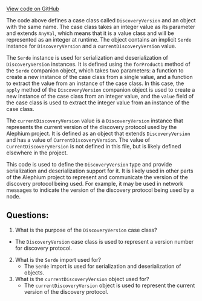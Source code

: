 [View code on GitHub](https://github.com/alephium/alephium/blob/master/protocol/src/main/scala/org/alephium/protocol/DiscoveryVersion.scala)

The code above defines a case class called `DiscoveryVersion` and an object with the same name. The case class takes an integer value as its parameter and extends `AnyVal`, which means that it is a value class and will be represented as an integer at runtime. The object contains an implicit `Serde` instance for `DiscoveryVersion` and a `currentDiscoveryVersion` value.

The `Serde` instance is used for serialization and deserialization of `DiscoveryVersion` instances. It is defined using the `forProduct1` method of the `Serde` companion object, which takes two parameters: a function to create a new instance of the case class from a single value, and a function to extract the value from an instance of the case class. In this case, the `apply` method of the `DiscoveryVersion` companion object is used to create a new instance of the case class from an integer value, and the `value` field of the case class is used to extract the integer value from an instance of the case class.

The `currentDiscoveryVersion` value is a `DiscoveryVersion` instance that represents the current version of the discovery protocol used by the Alephium project. It is defined as an object that extends `DiscoveryVersion` and has a value of `CurrentDiscoveryVersion`. The value of `CurrentDiscoveryVersion` is not defined in this file, but is likely defined elsewhere in the project.

This code is used to define the `DiscoveryVersion` type and provide serialization and deserialization support for it. It is likely used in other parts of the Alephium project to represent and communicate the version of the discovery protocol being used. For example, it may be used in network messages to indicate the version of the discovery protocol being used by a node.
## Questions: 
 1. What is the purpose of the `DiscoveryVersion` case class?
   - The `DiscoveryVersion` case class is used to represent a version number for discovery protocol.
2. What is the `Serde` import used for?
   - The `Serde` import is used for serialization and deserialization of objects.
3. What is the `currentDiscoveryVersion` object used for?
   - The `currentDiscoveryVersion` object is used to represent the current version of the discovery protocol.